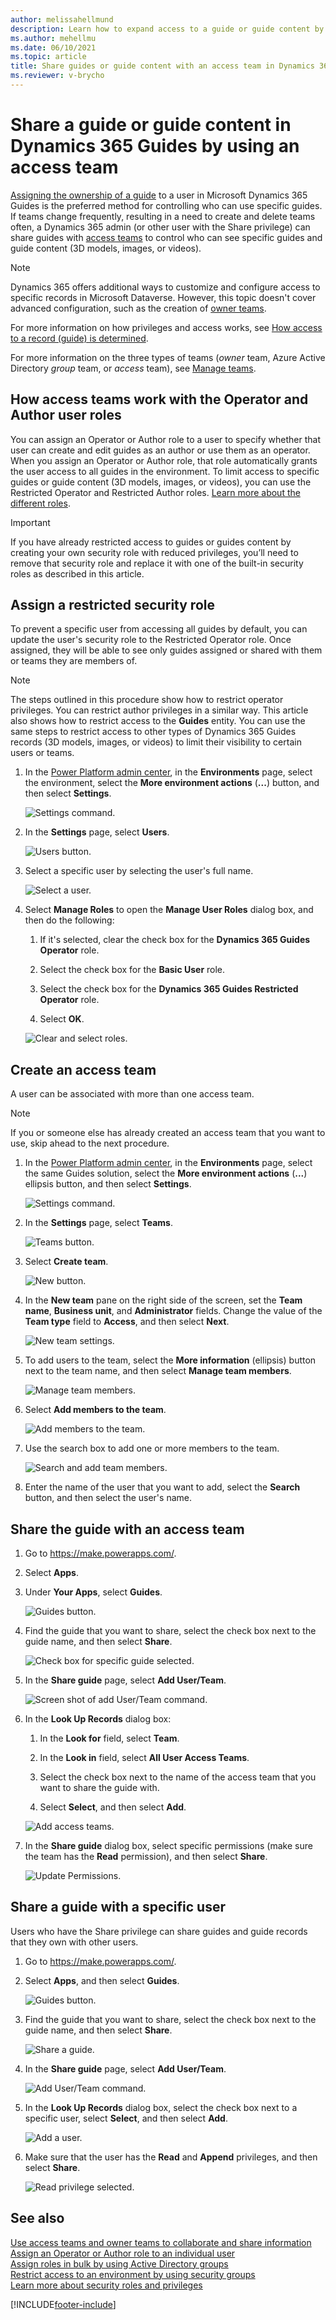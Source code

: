 ```yaml
---
author: melissahellmund
description: Learn how to expand access to a guide or guide content by sharing with an access team in Microsoft Dynamics 365 Guides.
ms.author: mehellmu
ms.date: 06/10/2021
ms.topic: article
title: Share guides or guide content with an access team in Dynamics 365 Guides
ms.reviewer: v-brycho
---
```


# Share a guide or guide content in Dynamics 365 Guides by using an access team

[Assigning the ownership of a guide](admin-access-assign.md) to a user in Microsoft Dynamics 365 Guides is the preferred method for controlling who can use specific guides. If teams change frequently, resulting in a need to create and delete teams often, a Dynamics 365 admin (or other user with the Share privilege) can share guides with [access teams](https://docs.microsoft.com/dynamics365/customerengagement/on-premises/developer/use-access-teams-owner-teams-collaborate-share-information) to control who can see specific guides and guide content (3D models, images, or videos).

> [!NOTE]
> Dynamics 365 offers additional ways to customize and configure access to specific records in Microsoft Dataverse. However, this topic doesn't cover advanced configuration, such as the creation of [owner teams](/dynamics365/customerengagement/on-premises/developer/use-access-teams-owner-teams-collaborate-share-information).

For more information on how privileges and access works, see [How access to a record (guide) is determined](https://docs.microsoft.com/power-platform/admin/how-record-access-determined).

For more information on the three types of teams (*owner* team, Azure Active Directory *group* team, or *access* team), see [Manage teams](https://docs.microsoft.com/power-platform/admin/manage-teams).

## How access teams work with the Operator and Author user roles

You can assign an Operator or Author role to a user to specify whether that user can create and edit guides as an author or use them as an operator. When you assign an Operator or Author role, that role automatically grants the user access to all guides in the environment. To limit access to specific guides or guide content (3D models, images, or videos), you can use the Restricted Operator and Restricted Author roles. [Learn more about the different roles](admin-role-types.md).

> [!IMPORTANT]
> If you have already restricted access to guides or guides content by creating your own security role with reduced privileges, you’ll need to remove that security role and replace it with one of the built-in security roles as described in this article.

## Assign a restricted security role

To prevent a specific user from accessing all guides by default, you can update the user's security role to the Restricted Operator role. Once assigned, they will be able to see only guides assigned or shared with them or teams they are members of.

> [!NOTE]
> The steps outlined in this procedure show how to restrict operator privileges. You can restrict author privileges in a similar way. This article also shows how to restrict access to the **Guides** entity. You can use the same steps to restrict access to other types of Dynamics 365 Guides records (3D models, images, or videos) to limit their visibility to certain users or teams.

1. In the [Power Platform admin center](https://admin.powerplatform.microsoft.com/environments), in the **Environments** page, select the environment, select the **More environment actions** (**...**) button, and then select **Settings**.

    ![Settings command.](media/access-teams-9.PNG "Settings command")

2. In the **Settings** page, select **Users**.

    ![Users button.](media/access-teams-10.PNG "Users button")

3. Select a specific user by selecting the user's full name.

    ![Select a user.](media/access-teams-11.PNG "Select a user")

4. Select **Manage Roles** to open the **Manage User Roles** dialog box, and then do the following:

    1. If it's selected, clear the check box for the **Dynamics 365 Guides Operator** role.

    2. Select the check box for the **Basic User** role.

    3. Select the check box for the **Dynamics 365 Guides Restricted Operator** role.

    4. Select **OK**.

    ![Clear and select roles.](media/manage-user-basic-user-restricted-op.PNG "Clear and select roles")

## Create an access team

A user can be associated with more than one access team.

> [!NOTE]
> If you or someone else has already created an access team that you want to use, skip ahead to the next procedure.

1. In the [Power Platform admin center](https://admin.powerplatform.microsoft.com/environments), in the **Environments** page, select the same Guides solution, select the **More environment actions** (**...**) ellipsis button, and then select **Settings**.

    ![Settings command.](media/access-teams-9.PNG "Settings command")

2. In the **Settings** page, select **Teams**.

    ![Teams button.](media/access-teams-14.PNG "Teams button")

3. Select **Create team**.

    ![New button.](media/access-teams-15.PNG "New button")

4. In the **New team** pane on the right side of the screen, set the **Team name**, **Business unit**, and **Administrator** fields. Change the value of the **Team type** field to **Access**, and then select **Next**.

    ![New team settings.](media/access-teams-16.PNG "New team settings")

5. To add users to the team, select the **More information** (ellipsis) button next to the team name, and then select **Manage team members**.

    ![Manage team members.](media/access-teams-17.PNG "Manage team members")

6. Select **Add members to the team**.

    ![Add members to the team.](media/access-teams-17A.PNG "Add members to the team")

7. Use the search box to add one or more members to the team.

    ![Search and add team members.](media/access-teams-17B.PNG "Search and add team members")

6. Enter the name of the user that you want to add, select the **Search** button, and then select the user's name.

## Share the guide with an access team

1. Go to <https://make.powerapps.com/>.

2. Select **Apps**.

3. Under **Your Apps**, select **Guides**.

    ![Guides button.](media/access-teams-22.PNG "Guides button")

4. Find the guide that you want to share, select the check box next to the guide name, and then select **Share**.

    ![Check box for specific guide selected.](media/access-teams-19.PNG "Check box for specific guide selected")

5. In the **Share guide** page, select **Add User/Team**.

    ![Screen shot of add User/Team command.](media/access-teams-20.PNG "Screen shot of add User/Team command")

6. In the **Look Up Records** dialog box:

    1. In the **Look for** field, select **Team**.

    2. In the **Look in** field, select **All User Access Teams**.

    3. Select the check box next to the name of the access team that you want to share the guide with.

    4. Select **Select**, and then select **Add**.

    ![Add access teams.](media/access-teams-21.PNG "Add access teams")

7. In the **Share guide** dialog box, select specific permissions (make sure the team has the **Read** permission), and then select **Share**.

    ![Update Permissions.](media/access-teams-21B.PNG "Update Permissions")

## Share a guide with a specific user

Users who have the Share privilege can share guides and guide records that they own with other users.

1. Go to <https://make.powerapps.com/>.

2. Select **Apps**, and then select **Guides**.

    ![Guides button.](media/access-teams-22.PNG "Guides button")

3. Find the guide that you want to share, select the check box next to the guide name, and then select **Share**.

    ![Share a guide.](media/access-teams-19.PNG "Share a guide")

4. In the **Share guide** page, select **Add User/Team**.

    ![Add User/Team command.](media/access-teams-24.PNG "Add User/Team command")

5. In the **Look Up Records** dialog box, select the check box next to a specific user, select **Select**, and then select **Add**.

    ![Add a user.](media/access-teams-25.PNG "Add a user")

6. Make sure that the user has the **Read** and **Append** privileges, and then select **Share**.

    ![Read privilege selected.](media/access-teams-26.PNG "Read privilege selected")

## See also

[Use access teams and owner teams to collaborate and share information](https://docs.microsoft.com/dynamics365/customerengagement/on-premises/developer/use-access-teams-owner-teams-collaborate-share-information?view=op-9-1)<br>
[Assign an Operator or Author role to an individual user](assign-role.md)<br>
[Assign roles in bulk by using Active Directory groups](admin-assign-role-groups.md)<br>
[Restrict access to an environment by using security groups](admin-security.md)<br>
[Learn more about security roles and privileges](https://docs.microsoft.com/dynamics365/customerengagement/on-premises/admin/security-roles-privileges)

[!INCLUDE[footer-include](../includes/footer-banner.md)]
